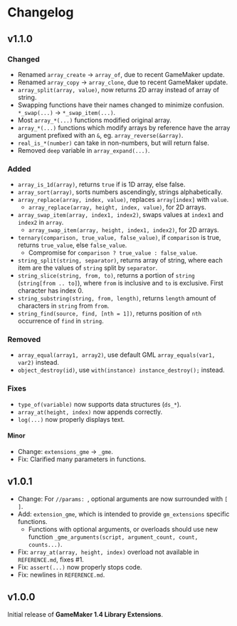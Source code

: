 # Changelog

## v1.1.0

### Changed
* Renamed `array_create` -> `array_of`, due to recent GameMaker update.
* Renamed `array_copy` -> `array_clone`, due to recent GameMaker update.
* `array_split(array, value)`, now returns 2D array instead of array of string.
* Swapping functions have their names changed to minimize confusion. `*_swap(...)` -> `*_swap_item(...)`.
* Most `array_*(...)` functions modified original array.
* `array_*(...)` functions which modify arrays by reference have the array argument prefixed with an `&`, eg. `array_reverse(&array)`.
* `real_is_*(number)` can take in non-numbers, but will return false.
* Removed `deep` variable in `array_expand(...)`.

### Added
* `array_is_1d(array)`, returns `true` if is 1D array, else false.
* `array_sort(array)`, sorts numbers ascendingly, strings alphabetically.
* `array_replace(array, index, value)`, replaces `array[index]` with `value`.
    * `array_replace(array, height, index, value)`, for 2D arrays.
* `array_swap_item(array, index1, index2)`, swaps values at `index1` and `index2` in `array`.
    * `array_swap_item(array, height, index1, index2)`, for 2D arrays.
* `ternary(comparison, true_value, false_value)`, if `comparison` is true, returns `true_value`, else `false_value`.
    * Compromise for `comparison ? true_value : false_value`.
* `string_split(string, separator)`, returns array of string, where each item are the values of `string` split by `separator`.
* `string_slice(string, from, to)`, returns a portion of `string` (`string[from .. to]`), where `from` is inclusive and `to` is exclusive. First character has index 0.
* `string_substring(string, from, length)`, returns `length` amount of characters in `string` from `from`.
* `string_find(source, find, [nth = 1])`, returns position of `nth` occurrence of `find` in `string`.

### Removed
* `array_equal(array1, array2)`, use default GML `array_equals(var1, var2)` instead.
* `object_destroy(id)`, use `with(instance) instance_destroy();` instead.

### Fixes
* `type_of(variable)` now supports data structures (`ds_*`).
* `array_at(height, index)` now appends correctly.
* `log(...)` now properly displays text.

#### Minor
* Change: `extensions_gme` -> `_gme`.
* Fix: Clarified many parameters in functions.

## v1.0.1
* Change: For `//params: `, optional arguments are now surrounded with `[ ]`.
* Add: `extension_gme`, which is intended to provide `gm_extensions` specific functions.
    * Functions with optional arguments, or overloads should use new function `_gme_arguments(script, argument_count, count, counts...)`.
* Fix: `array_at(array, height, index)` overload not available in `REFERENCE.md`, fixes #1.
* Fix: `assert(...)` now properly stops code.
* Fix: newlines in `REFERENCE.md`.

## v1.0.0
Initial release of **GameMaker 1.4 Library Extensions**.

